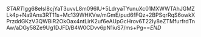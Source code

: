 $START$Igg68eIsl8cjYaT3uvvL8m096lU+5LdryaTYunuXc01MXWWTAhJGMZLk4p+Na9Ans3RT11s+Mc139WHKVw/mGmE/pud6fFQz+2BPSqrRqS6owkXPrzddGKzV3QWBiR2OkOax4ntLirK2uf6eAUpGcHrov6T22Iy8eZTMfurfrdTnAw/aDGy58Ze9Ug1DJFD/B4W0CDvv6pN1iuS7/ms+Pg==$END$